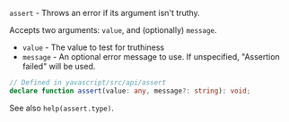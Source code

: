 `assert` - Throws an error if its argument isn't truthy.

Accepts two arguments: `value`, and (optionally) `message`.

- `value` - The value to test for truthiness
- `message` - An optional error message to use. If unspecified, "Assertion failed" will be used.

```ts
// Defined in yavascript/src/api/assert
declare function assert(value: any, message?: string): void;
```

See also `help(assert.type)`.
